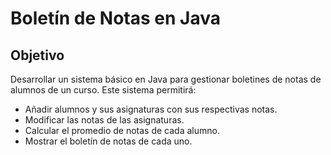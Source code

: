 # Boletín de Notas en Java

## Objetivo

Desarrollar un sistema básico en Java para gestionar boletines de notas de alumnos de un curso. Este sistema permitirá:

- Añadir alumnos y sus asignaturas con sus respectivas notas.
- Modificar las notas de las asignaturas.
- Calcular el promedio de notas de cada alumno.
- Mostrar el boletín de notas de cada uno.
